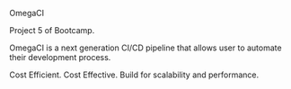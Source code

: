 OmegaCI

Project 5 of Bootcamp.

OmegaCI is a next generation CI/CD pipeline that allows user to automate their development process.

Cost Efficient. Cost Effective. Build for scalability and performance.